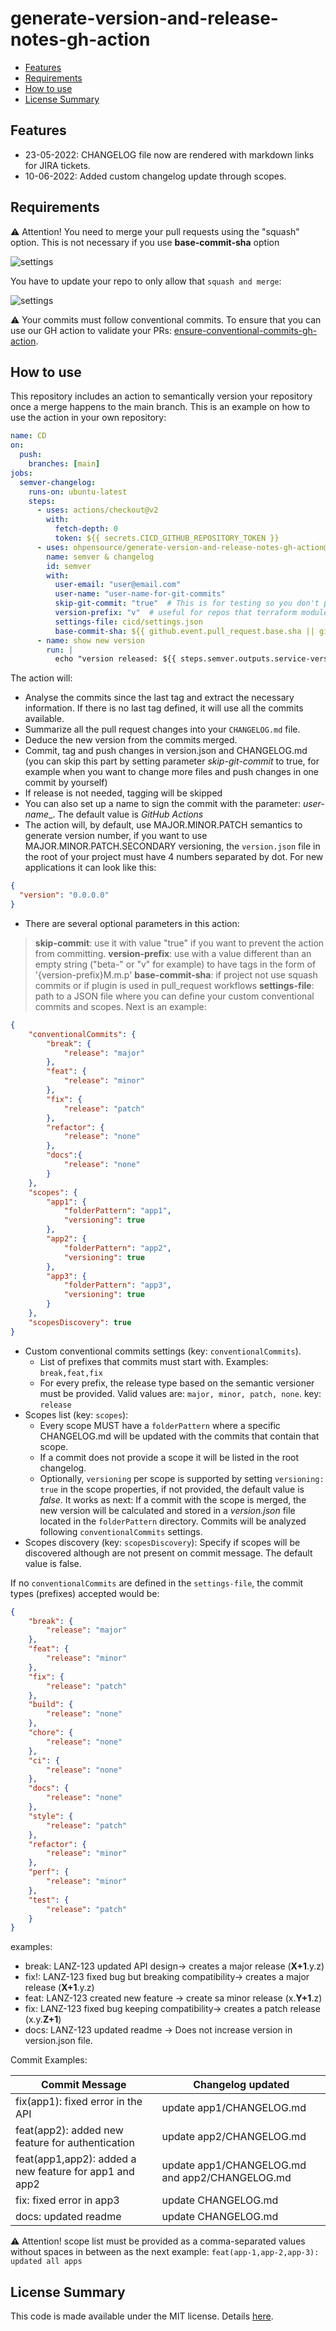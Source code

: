 # generate-version-and-release-notes-gh-action

- [Features](#features)
- [Requirements](#requirements)
- [How to use](#how-to-use)
- [License Summary](#license-summary)

## Features

- 23-05-2022: CHANGELOG file now are rendered with markdown links for JIRA tickets.
- 10-06-2022: Added custom changelog update through scopes.

## Requirements

:warning: Attention! You need to merge your pull requests using the "squash" option. This is not necessary if you use **base-commit-sha** option

![settings](docs/how_to_merge_prs.png)

You have to update your repo to only allow that `squash and merge`:

![settings](docs/gh_repo_merge_settings.png)

:warning: Your commits must follow conventional commits. To ensure that you can use our GH action to validate your PRs: [ensure-conventional-commits-gh-action](https://github.com/ohpensource/ensure-conventional-commits-gh-action/).

## How to use

This repository includes an action to semantically version your repository once a merge happens to the main branch. This is an example on how to use the action in your own repository:

```yaml
name: CD
on:
  push:
    branches: [main]
jobs:
  semver-changelog:
    runs-on: ubuntu-latest
    steps:
      - uses: actions/checkout@v2
        with:
          fetch-depth: 0
          token: ${{ secrets.CICD_GITHUB_REPOSITORY_TOKEN }}
      - uses: ohpensource/generate-version-and-release-notes-gh-action@v1.0.0
        name: semver & changelog
        id: semver
        with:
          user-email: "user@email.com"
          user-name: "user-name-for-git-commits"
          skip-git-commit: "true"  # This is for testing so you don't pollute your git history. Default value is false.
          version-prefix: "v"  # useful for repos that terraform modules where the versions are like "v0.2.4".
          settings-file: cicd/settings.json
          base-commit-sha: ${{ github.event.pull_request.base.sha || github.event.before }} # if project not use squash commits
      - name: show new version
        run: |
          echo "version released: ${{ steps.semver.outputs.service-version }}"
```

The action will:

- Analyse the commits since the last tag and extract the necessary information. If there is no last tag defined, it will use all the commits available.
- Summarize all the pull request changes into your `CHANGELOG.md` file.
- Deduce the new version from the commits merged.
- Commit, tag and push changes in version.json and CHANGELOG.md (you can skip this part by setting parameter _skip-git-commit_ to true, for example when you want to change more files and push changes in one commit by yourself)
- If release is not needed, tagging will be skipped
- You can also set up a name to sign the commit with the parameter: _user-name__. The default value is _GitHub Actions_
- The action will, by default, use MAJOR.MINOR.PATCH semantics to generate version number, if you want to use MAJOR.MINOR.PATCH.SECONDARY versioning, the `version.json` file in the root of your project must have 4 numbers separated by dot. For new applications it can look like this:

```json
{
  "version": "0.0.0.0"
}
```

- There are several optional parameters in this action:

> **skip-commit**: use it with value "true" if you want to prevent the action from committing.
> **version-prefix**: use with a value different than an empty string ("beta-" or "v" for example) to have tags in the form of '{version-prefix}M.m.p'
> **base-commit-sha**: if project not use squash commits or if plugin is used in pull_request workflows
> **settings-file**: path to a JSON file where you can define your custom conventional commits and scopes. Next is an example:

```json
{
    "conventionalCommits": {
        "break": {
            "release": "major"
        },
        "feat": {
            "release": "minor"
        },
        "fix": {
            "release": "patch"
        },
        "refactor": {
            "release": "none"
        },
        "docs":{
            "release": "none"
        }
    },
    "scopes": {
        "app1": {
            "folderPattern": "app1",
            "versioning": true
        },
        "app2": {
            "folderPattern": "app2",
            "versioning": true
        },
        "app3": {
            "folderPattern": "app3",
            "versioning": true
        }
    },
    "scopesDiscovery": true
}
```

* Custom conventional commits settings (key: `conventionalCommits`).
  * List of prefixes that commits must start with. Examples: `break,feat,fix`
  * For every prefix, the release type based on the semantic versioner must be provided. Valid values are: `major, minor, patch, none`. key: `release`
* Scopes list (key: `scopes`):
  * Every scope MUST have a `folderPattern` where a specific CHANGELOG.md will be updated with the commits that contain that scope.
  * If a commit does not provide a scope it will be listed in the root changelog.
  * Optionally, `versioning` per scope is supported by setting `versioning: true` in the scope properties, if not provided, the default value is _false_. It works as next: If a commit with the scope is merged, the new version will be calculated and stored in a  _version.json_ file located in the `folderPattern` directory. Commits will be analyzed following `conventionalCommits` settings.
* Scopes discovery (key: `scopesDiscovery`): Specify if scopes will be discovered although are not present on commit message. The default value is false.

If no `conventionalCommits` are defined in the `settings-file`, the commit types (prefixes) accepted would be:

```json
{
    "break": {
        "release": "major"
    },
    "feat": {
        "release": "minor"
    },
    "fix": {
        "release": "patch"
    },
    "build": {
        "release": "none"
    },
    "chore": {
        "release": "none"
    },
    "ci": {
        "release": "none"
    },
    "docs": {
        "release": "none"
    },
    "style": {
        "release": "patch"
    },
    "refactor": {
        "release": "minor"
    },
    "perf": {
        "release": "minor"
    },
    "test": {
        "release": "patch"
    }
}
```

examples:

- break: LANZ-123 updated API design-> creates a major release (**X+1**.y.z)
- fix!: LANZ-123 fixed bug but breaking compatibility-> creates a major release (**X+1**.y.z)
- feat: LANZ-123 created new feature -> create sa minor release (x.**Y+1**.z)
- fix: LANZ-123 fixed bug keeping compatibility-> creates a patch release (x.y.**Z+1**)
- docs: LANZ-123 updated readme -> Does not increase version in version.json file.

Commit Examples:

| Commit Message                                         | Changelog updated                              |
| ------------------------------------------------------ | ---------------------------------------------- |
| fix(app1): fixed error in the API                      | update app1/CHANGELOG.md                       |
| feat(app2): added new feature for authentication       | update app2/CHANGELOG.md                       |
| feat(app1,app2): added a new feature for app1 and app2 | update app1/CHANGELOG.md and app2/CHANGELOG.md |
| fix: fixed error in app3                               | update CHANGELOG.md                            |
| docs: updated readme                                   | update CHANGELOG.md                            |

  :warning: Attention! scope list must be provided as a comma-separated values without spaces in between as the next example:  `feat(app-1,app-2,app-3): updated all apps`

## License Summary

This code is made available under the MIT license. Details [here](LICENSE).

